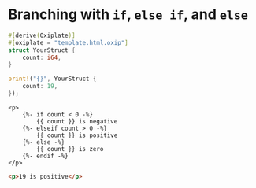 # Branching with `if`, `else if`, and `else`

```rust
#[derive(Oxiplate)]
#[oxiplate = "template.html.oxip"]
struct YourStruct {
    count: i64,
}
```

```rust
print!("{}", YourStruct {
    count: 19,
});
```

```html.oxip
<p>
    {%- if count < 0 -%}
        {{ count }} is negative
    {%- elseif count > 0 -%}
        {{ count }} is positive
    {%- else -%}
        {{ count }} is zero
    {%- endif -%}
</p>
```

```html
<p>19 is positive</p>
```